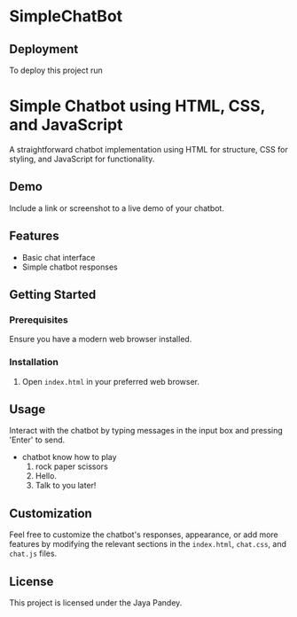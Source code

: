 # SimpleChatBot

## Deployment

To deploy this project run


# Simple Chatbot using HTML, CSS, and JavaScript

A straightforward chatbot implementation using HTML for structure, CSS for styling, and JavaScript for functionality.

## Demo

Include a link or screenshot to a live demo of your chatbot.

## Features

- Basic chat interface
- Simple chatbot responses

## Getting Started

### Prerequisites

Ensure you have a modern web browser installed.

### Installation
  
1. Open `index.html` in your preferred web browser.

## Usage

Interact with the chatbot by typing messages in the input box and pressing 'Enter' to send.
- chatbot know how to play
    1. rock paper scissors
    2. Hello.
    3. Talk to you later!




## Customization

Feel free to customize the chatbot's responses, appearance, or add more features by modifying the relevant sections in the `index.html`, `chat.css`, and `chat.js` files.


## License

This project is licensed under the Jaya Pandey. 






